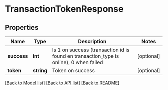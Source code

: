 # TransactionTokenResponse

## Properties
Name | Type | Description | Notes
------------ | ------------- | ------------- | -------------
**success** | **int** | Is 1 on success (transaction id is found en transaction_type is online), 0 when failed | [optional] 
**token** | **string** | Token on success | [optional] 

[[Back to Model list]](../README.md#documentation-for-models) [[Back to API list]](../README.md#documentation-for-api-endpoints) [[Back to README]](../README.md)


